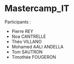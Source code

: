 # Mastercamp_IT


Participants : 
- Pierre REY
- Noa CANTRELLE
- Théo VILLANO
- Mohamed AALI ANDELLA
- Tom SAUTRON
- Timothée FOUGERON
